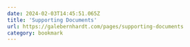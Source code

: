 ```yaml
---
date: 2024-02-03T14:45:51.065Z
title: 'Supporting Documents'
url: https://galebernhardt.com/pages/supporting-documents
category: bookmark
---
```

